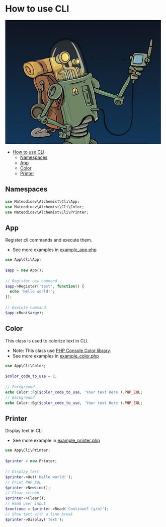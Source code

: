 # How to use CLI

![The alchemist - Ed Cardone](../images/ed-cardone-gps.jpg)

- [How to use CLI](#how-to-use-cli)
  - [Namespaces](#namespaces)
  - [App](#app)
  - [Color](#color)
  - [Printer](#printer)

## Namespaces

```php
use Mateodioev\Alchemist\Cli\App;
use Mateodioev\Alchemist\Cli\Color;
use Mateodioev\Alchemist\Cli\Printer;
```

## App

  Register cli commands and execute them.
   - See more examples in [example_app.php](example_app.php)
  ```php
  use App\Cli\App;
  
  $app = new App();

  // Register new command
  $app->Register('test', function() {
    echo 'Hello world!';
  });

  // Execute command
  $app->Run($argv);
  ```

## Color

  This class is used to colorize text in CLI.
   - Note: This class use [PHP Console Color library](https://github.com/php-parallel-lint/PHP-Console-Color).
   - See more examples in [example_color.php](example_color.php)

  ```php
  use App\Cli\Color;

  $color_code_to_use = 1;

  // Foreground
  echo Color::Fg($color_code_to_use, 'Your text Here').PHP_EOL;
  // Background
  echo Color::Bg($color_code_to_use, 'Your text Here').PHP_EOL;
  ```

## Printer

  Display text in CLI.
   - See more example in [example_printer.php](example_printer.php)

  ```php
  use App\Cli\Printer;

  $printer = new Printer;

  // Display text
  $printer->Out('Hello world!');
  // Print PHP_EOL
  $printer->NewLine();
  // Clear screen
  $printer->Clear();
  // Read user input
  $continue = $printer->Read('Continue? (y/n)');
  // Show text with a line break
  $printer->Display('Text');
  ```